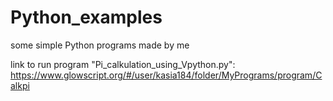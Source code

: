 # Python_examples
some simple Python programs made by me 

link to run program "Pi_calkulation_using_Vpython.py": https://www.glowscript.org/#/user/kasia184/folder/MyPrograms/program/Calkpi
